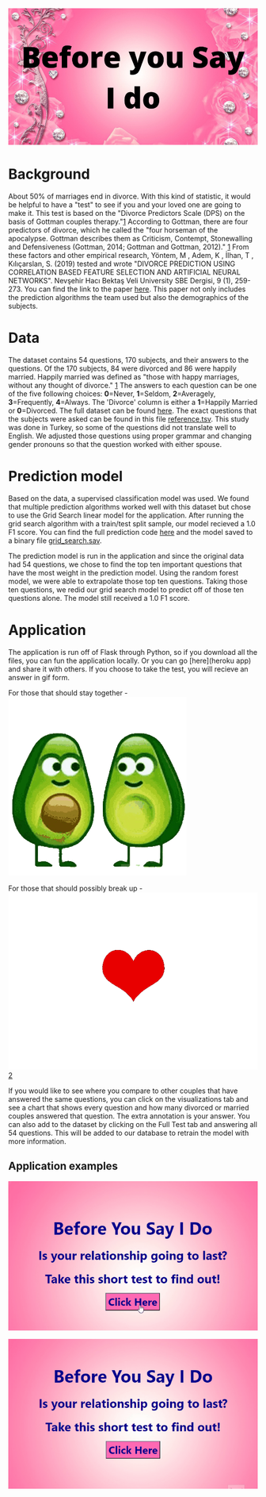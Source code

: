 ![i do image](static/images/BeforeYouSayIDo.png)


# Background 

About 50% of marriages end in divorce. With this kind of statistic, it would be helpful to have a "test" to see if you and your loved one are going to make it. This test is based on the "Divorce Predictors Scale (DPS) on the basis of Gottman couples therapy."[1](1) According to Gottman, there are four predictors of divorce, which he called the "four horseman of the apocalypse. Gottman describes them as Criticism, Contempt, Stonewalling and Defensiveness (Gottman, 2014; Gottman and Gottman, 2012)." [1](1) From these factors and other empirical research, Yöntem, M , Adem, K , İlhan, T , Kılıçarslan, S. (2019) tested and wrote "DIVORCE PREDICTION USING CORRELATION BASED FEATURE SELECTION AND ARTIFICIAL NEURAL NETWORKS". Nevşehir Hacı Bektaş Veli University SBE Dergisi, 9 (1), 259-273. You can find the link to the paper [here](https://dergipark.org.tr/tr/download/article-file/748448). This paper not only includes the prediction algorithms the team used but also the demographics of the subjects.


# Data

The dataset contains 54 questions, 170 subjects, and their answers to the questions. Of the 170 subjects, 84 were divorced and 86 were happily married. Happily married was defined as "those with happy marriages, without any thought of divorce." [1](1) The answers to each question can be one of the five following choices: **0**=Never, **1**=Seldom, **2**=Averagely, **3**=Frequently, **4**=Always. The 'Divorce' column is either a **1**=Happily Married or **0**=Divorced. The full dataset can be found [here](https://www.kaggle.com/andrewmvd/divorce-prediction). The exact questions that the subjects were asked can be found in this file [reference.tsv](reference.tsv). This study was done in Turkey, so some of the questions did not translate well to English. We adjusted those questions using proper grammar and changing gender pronouns so that the question worked with either spouse. 

# Prediction model

Based on the data, a supervised classification model was used. We found that multiple prediction algorithms worked well with this dataset but chose to use the Grid Search linear model for the application. After running the grid search algorithm with a train/test split sample, our model recieved a 1.0 F1 score. You can find the full prediction code [here](Grid_search_model.py) and the model saved to a binary file [grid_search.sav](grid_search.sav).

The prediction model is run in the application and since the original data had 54 questions, we chose to find the top ten important questions that have the most weight in the prediction model. Using the random forest model, we were able to extrapolate those top ten questions. Taking those ten questions, we redid our grid search model to predict off of those ten questions alone. The model still received a 1.0 F1 score.

# Application

The application is run off of Flask through Python, so if you download all the files, you can fun the application locally. Or you can go [here](heroku app) and share it with others. If you choose to take the test, you will recieve an answer in gif form.

For those that should stay together - ![avocado](static/images/avocado_love.gif)


For those that should possibly break up - ![heart](static/images/broken_heart.gif)[2](2)

If you would like to see where you compare to other couples that have answered the same questions, you can click on the visualizations tab and see a chart that shows every question and how many divorced or married couples answered that question. The extra annotation is your answer. You can also add to the dataset by clicking on the Full Test tab and answering all 54 questions. This will be added to our database to retrain the model with more information.

## Application examples

![div gif](static/images/app_div_result.gif)

![mar gif](static/images/app_mar_result.gif)
